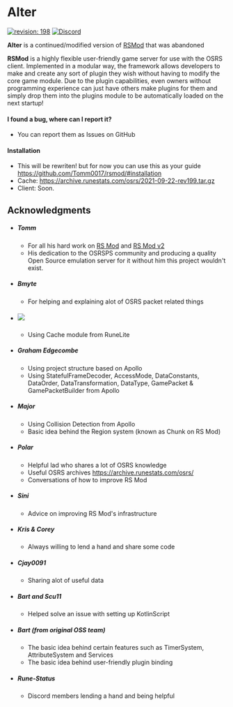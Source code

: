# Alter
[![revision: 198][rev-badge]][patch] [![Discord](https://badgen.net/badge/icon/discord?icon=discord&label)](https://discord.gg/QTpECWN6)

**Alter** is a continued/modified version of [RSMod](https://github.com/Tomm0017/rsmod) that was abandoned

**RSMod** is a highly flexible user-friendly game server for use with the OSRS client. Implemented in a modular way,
the framework allows developers to make and create any sort of plugin they wish without having to modify the core game module.
Due to the plugin capabilities, even owners without programming experience can just have others make plugins for them and simply drop them into the plugins module to be automatically loaded on the next startup!

#### I found a bug, where can I report it?
- You can report them as Issues on GitHub

#### Installation
* This will be rewriten! but for now you can use this as your guide https://github.com/Tomm0017/rsmod/#installation
* Cache: https://archive.runestats.com/osrs/2021-09-22-rev199.tar.gz
* Client: Soon.

## Acknowledgments

* ##### Tomm
  - For all his hard work on [RS Mod](https://github.com/Tomm0017/rsmod/) and [RS Mod v2](https://github.com/rsmod/rsmod)
  - His dedication to the OSRSPS community and producing a quality Open Source emulation server for it without him this project wouldn't exist.
* ##### Bmyte
    - For helping and explaining alot of OSRS packet related things
* ##### [![](https://jitpack.io/v/runelite/runelite.svg)](https://jitpack.io/#runelite/runelite)
  - Using Cache module from RuneLite
* ##### Graham Edgecombe
  - Using project structure based on Apollo
  - Using StatefulFrameDecoder, AccessMode, DataConstants, DataOrder, DataTransformation, DataType, GamePacket & GamePacketBuilder from Apollo
* ##### Major
  - Using Collision Detection from Apollo
  - Basic idea behind the Region system (known as Chunk on RS Mod)
* ##### Polar
  - Helpful lad who shares a lot of OSRS knowledge
  - Useful OSRS archives https://archive.runestats.com/osrs/
  - Conversations of how to improve RS Mod
* ##### Sini
  - Advice on improving RS Mod's infrastructure
* ##### Kris & Corey
  - Always willing to lend a hand and share some code
* ##### Cjay0091
  - Sharing alot of useful data
* ##### Bart and Scu11
  - Helped solve an issue with setting up KotlinScript
* ##### Bart (from original OSS team)
  - The basic idea behind certain features such as TimerSystem, AttributeSystem and Services
  - The basic idea behind user-friendly plugin binding
* ##### Rune-Status
  - Discord members lending a hand and being helpful

[patch]: https://secure.runescape.com/m=news/tombs-of-amascut-rewards-beta?oldschool=1
[rev-badge]: https://img.shields.io/badge/Revision-198-blueviolet
[license-badge]: https://img.shields.io/badge/license-ISC-informational